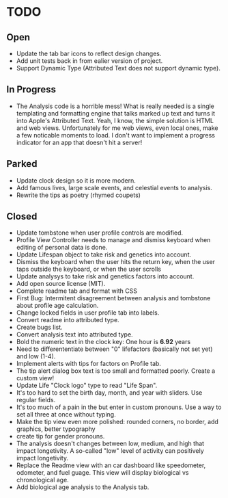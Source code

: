 # TODO

## Open

- Update the tab bar icons to reflect design changes.
- Add unit tests back in from ealier version of project.
- Support Dynamic Type (Attributed Text does not support dynamic type).

## In Progress
- The Analysis code is a horrible mess! What is really needed is a single templating and formatting engine that talks marked up text and turns it into Apple's Attributed Text. Yeah, I know, the simple solution is  HTML and web views. Unfortunately for me web views, even local ones, make a few noticable moments to load. I don't want to implement a progress indicator for an app that doesn't hit a server!

## Parked

- Update clock design so it is more modern.
- Add famous lives, large scale events, and celestial events to analysis.
- Rewrite the tips as poetry (rhymed coupets)

## Closed

- Update tombstone when user profile controls are modified.
- Profile View Controller needs to manage and dismiss keyboard when editing of personal data is done.
- Update Lifespan object to take risk and genetics into account.
- Dismiss the keyboard when the user hits the return key, when the user taps outside the keyboard, or when the user scrolls
- Update analysys to take risk and genetics factors into account.
- Add open source license (MIT).
- Complete readme tab and format with CSS
- First Bug: Intermitent disagreement between analysis and tombstone about profile age calculation.
- Change locked fields in user profile tab into labels.
- Convert readme into attributed type.
- Create bugs list.
- Convert analysis text into attributed type.
- Bold the numeric text in the clock key: One hour is **6.92** years
- Need to differententiate between "0" lifefactors (basically not set yet) and low (1-4).
- Implement alerts with tips for factors on Profile tab.
- The tip alert dialog box text is too small and formatted poorly. Create a custom view!
- Update Life "Clock logo" type to read "Life Span".
- It's too hard to set the birth day, month, and year with sliders. Use regular fields.
- It's too much of a pain in the but enter in custom pronouns. Use a way to set all three at once without typing.
- Make the tip view even more polished: rounded corners, no border, add graphics, better typography
- create tip for gender pronouns.
- The analysis doesn't changes between low, medium, and high that impact longetivity. A so-called "low" level of activity can positively impact longetivity.
- Replace the Readme view with an car dashboard like speedometer, odometer, and fuel guage. This view will display biological vs chronological age.
- Add biological age analysis to the Analysis tab.













